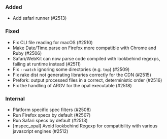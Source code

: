 <!--
### Internal
### Changed
### Added
### Removed
### Deprecated
### Performance
### Fixed
-->


### Added

- Add safari runner (#2513)

### Fixed

- Fix CLI file reading for macOS (#2510)
- Make Date/Time.parse on Firefox more compatible with Chrome and Ruby (#2506)
- Safari/WebKit can now parse code compiled with lookbehind regexps, failing at runtime instead (#2511)
- Fix `--watch` ignoring some directories (e.g. `tmp`) (#2509)
- Fix rake dist not generating libraries correctly for the CDN (#2515)
- Prefork: output processed files in a correct, deterministic order (#2516)
- Fix the handling of ARGV for the opal executable (#2518)

### Internal

- Platform specific spec filters (#2508)
- Run Firefox specs by default (#2507)
- Run Safari specs by default (#2513)
- [mspec_opal] Avoid lookbehind Regexp for compatibility with various javascript engines (#2512)
